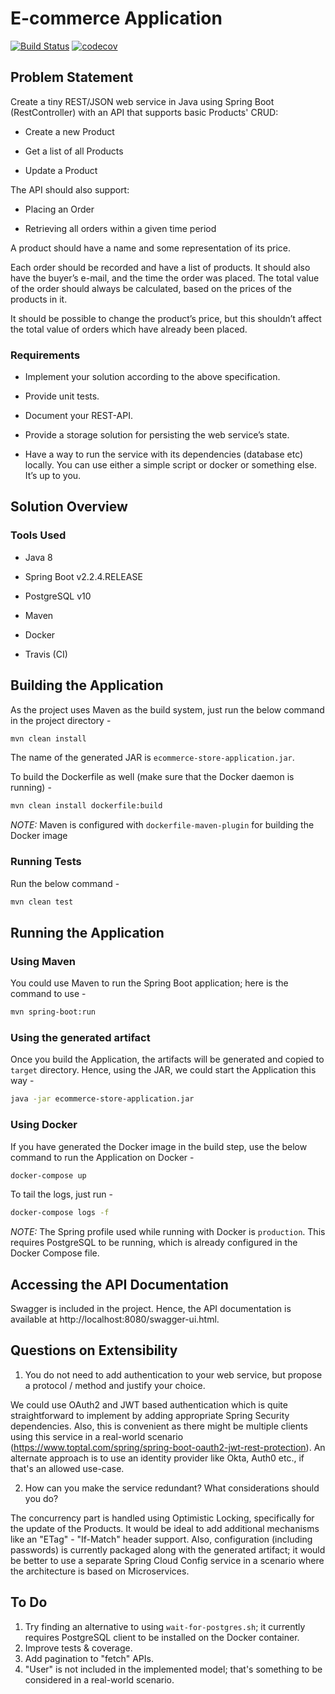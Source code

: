 # E-commerce Application

[![Build Status](https://travis-ci.com/prasadus92/registration-service.svg?branch=master)](https://travis-ci.com/prasadus92/ecommerce-store) [![codecov](https://codecov.io/gh/patrykkrawczyk/TDDAndDesignPatternsExample/branch/master/graph/badge.svg)](https://codecov.io/gh/prasadus92/ecommerce-store)

## Problem Statement

Create a tiny REST/JSON web service in Java using Spring Boot (RestController) with an API that
supports basic Products' CRUD:

- Create a new Product

- Get a list of all Products

- Update a Product

The API should also support:

- Placing an Order

- Retrieving all orders within a given time period

A product should have a name and some representation of its price.

Each order should be recorded and have a list of products. It should also have the buyer’s e-mail, and the
time the order was placed. The total value of the order should always be calculated, based on the prices
of the products in it.

It should be possible to change the product’s price, but this shouldn’t affect the total value of orders which
have already been placed.

### Requirements

- Implement your solution according to the above specification.

- Provide unit tests.

- Document your REST-API.

- Provide a storage solution for persisting the web service’s state.

- Have a way to run the service with its dependencies (database etc) locally. You can use either a simple script or docker or something else. It’s up to you.

## Solution Overview

### Tools Used

- Java 8

- Spring Boot v2.2.4.RELEASE

- PostgreSQL v10

- Maven

- Docker

- Travis (CI)

## Building the Application

As the project uses Maven as the build system, just run the below command in the project directory -

```bash
mvn clean install
```

The name of the generated JAR is `ecommerce-store-application.jar`.

To build the Dockerfile as well (make sure that the Docker daemon is running) -

```bash
mvn clean install dockerfile:build
```

*NOTE:* Maven is configured with `dockerfile-maven-plugin` for building the Docker image

### Running Tests

Run the below command -

```bash
mvn clean test
```

## Running the Application

### Using Maven

You could use Maven to run the Spring Boot application; here is the command to use -

```bash
mvn spring-boot:run
```

### Using the generated artifact

Once you build the Application, the artifacts will be generated and copied to `target` directory. Hence, using the JAR, we could start the Application this way -

```bash
java -jar ecommerce-store-application.jar
```

### Using Docker

If you have generated the Docker image in the build step, use the below command to run the Application on Docker -

```bash
docker-compose up
```

To tail the logs, just run -

```bash
docker-compose logs -f
```

*NOTE:* The Spring profile used while running with Docker is `production`. This requires PostgreSQL to be running, which is already configured in the Docker Compose file.

## Accessing the API Documentation

Swagger is included in the project. Hence, the API documentation is available at http://localhost:8080/swagger-ui.html. 

## Questions on Extensibility

1. You do not need to add authentication to your web service, but propose a protocol / method and
justify your choice.

We could use OAuth2 and JWT based authentication which is quite straightforward to implement by adding appropriate Spring Security dependencies. Also, this is convenient as there might be multiple clients using this service in a real-world scenario (https://www.toptal.com/spring/spring-boot-oauth2-jwt-rest-protection).
An alternate approach is to use an identity provider like Okta, Auth0 etc., if that's an allowed use-case.

2. How can you make the service redundant? What considerations should you do?

The concurrency part is handled using Optimistic Locking, specifically for the update of the Products. It would be ideal to add additional mechanisms like an "ETag" - "If-Match" header support.
Also, configuration (including passwords) is currently packaged along with the generated artifact; it would be better to use a separate Spring Cloud Config service in a scenario where the architecture is based on Microservices. 

## To Do

1. Try finding an alternative to using `wait-for-postgres.sh`; it currently requires PostgreSQL client to be installed on the Docker container.
2. Improve tests & coverage.
3. Add pagination to "fetch" APIs.
4. "User" is not included in the implemented model; that's something to be considered in a real-world scenario.
